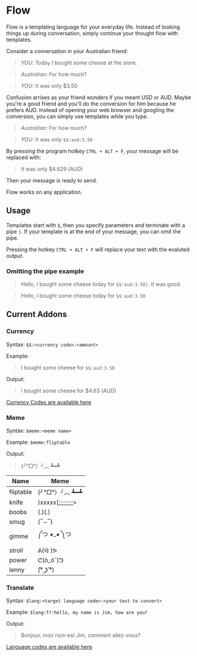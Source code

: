# Flow

Flow is a templating language for your everyday life. Instead of looking things up during conversation, simply continue
your thought flow with templates.

Consider a conversation in your Australian friend:

> *YOU*: Today I bought some cheese at the store.

> *Australian*: For how much?

> *YOU*: It was only $3.50

Confusion arrises as your friend wonders if you meant USD or AUD.
Maybe you're a good friend and you'll do the conversion for him because he prefers AUD.
Instead of opening your web browser and googling the conversion, you can simply use templates while you type.

> *Australian*: For how much?

> *YOU*: It was only `$$:aud:3.50`

By pressing the program hotkey `CTRL + ALT + F`, your message will be replaced with:

> It was only $4.629 (AUD)

Then your message is ready to send.

Flow works on any application.


## Usage

Templates start with `$`, then you specify parameters and terminate with a pipe `|`. If your template is at
the end of your message, you can omit the pipe.

Pressing the hotkey `CTRL + ALT + F` will replace your text with the evaluted output.

### Omitting the pipe example
> Hello, I bought some cheese today for `$$:aud:3.50|`. It was good.

> Hello, I bought some cheese today for `$$:aud:3.50`


## Current Addons

### Currency

Syntax:
`$$:<currency code>:<amount>`

Example:
> I bought some cheese for `$$:aud:3.50`

Output:
> I bought some cheese for $4.63 (AUD)

[Currency Codes are available here](https://en.wikipedia.org/wiki/ISO_4217#Active_codes)


### Meme
Syntax:
`$meme:<meme name>`

Example: 
`$meme:fliptable`

Output:
> (╯°□°）╯︵ ┻━┻

| Name      | Meme              |
|-----------|-------------------|
| fliptable | (╯°□°）╯︵ ┻━┻    |
| knife     | )xxxxx[;;;;;;;;;> |
| boobs     | (.)(.)            |
| smug      | (‾⌣‾)             |
| gimme     | ༼つ ◕_◕ ༽つ       |
| stroll    | ᕕ(ᐛ )ᕗ            |
| power     | ᕦ(ò_óˇ)ᕤ          |
| lenny     | (͡° ͜ʖ ͡°)           |


### Translate
Syntax: 
`$lang:<target language code>:<your text to convert>`

Example: 
`$lang:fr:hello, my name is Jim, how are you?`

Output: 
> Bonjour, mon nom est Jim, comment allez-vous?

[Language codes are available here](https://cloud.google.com/translate/docs/languages)

